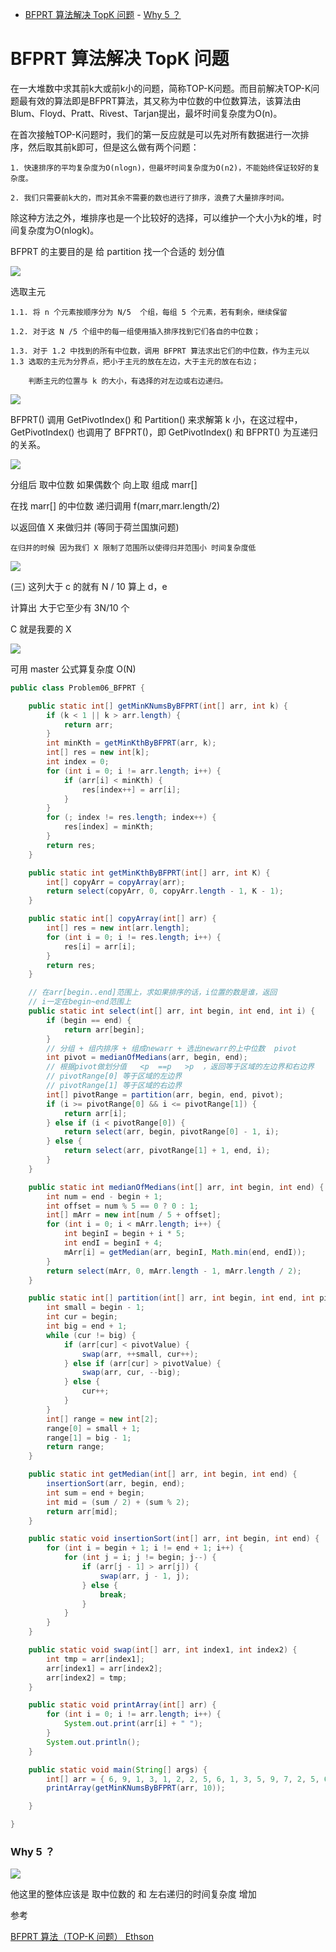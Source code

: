 - [BFPRT 算法解决 TopK 问题](#bfprt-算法解决-topk-问题)
		- [Why 5 ？](#why-5-)
# BFPRT 算法解决 TopK 问题

在一大堆数中求其前k大或前k小的问题，简称TOP-K问题。而目前解决TOP-K问题最有效的算法即是BFPRT算法，其又称为中位数的中位数算法，该算法由Blum、Floyd、Pratt、Rivest、Tarjan提出，最坏时间复杂度为O(n)。

在首次接触TOP-K问题时，我们的第一反应就是可以先对所有数据进行一次排序，然后取其前k即可，但是这么做有两个问题： 

    1. 快速排序的平均复杂度为O(nlogn)，但最坏时间复杂度为O(n2)，不能始终保证较好的复杂度。 

    2. 我们只需要前k大的，而对其余不需要的数也进行了排序，浪费了大量排序时间。

除这种方法之外，堆排序也是一个比较好的选择，可以维护一个大小为k的堆，时间复杂度为O(nlogk)。

BFPRT 的主要目的是 给 partition 找一个合适的 划分值

![](pics/BFPRT%20(4).png)

选取主元

    1.1. 将 n 个元素按顺序分为 N/5​	个组，每组 5 个元素，若有剩余，继续保留
    
    1.2. 对于这 N /5 个组中的每一组使用插入排序找到它们各自的中位数；
    
    1.3. 对于 1.2 中找到的所有中位数，调用 BFPRT 算法求出它们的中位数，作为主元以 1.3 选取的主元为分界点，把小于主元的放在左边，大于主元的放在右边；
    
        判断主元的位置与 k 的大小，有选择的对左边或右边递归。

![](pics/BFPRT1.webp)

BFPRT() 调用 GetPivotIndex() 和 Partition() 来求解第 k 小，在这过程中，GetPivotIndex() 也调用了 BFPRT()，即 GetPivotIndex() 和 BFPRT() 为互递归的关系。



![](pics/BFPRT%20(3).png)

分组后 取中位数 如果偶数个 向上取 组成 marr[]

在找 marr[] 的中位数 递归调用 f(marr,marr.length/2)

以返回值 X 来做归并  (等同于荷兰国旗问题)

    在归并的时候 因为我们 X 限制了范围所以使得归并范围小 时间复杂度低

![](pics/BFPRT%20(2).png)

(三) 这列大于 c 的就有 N / 10 算上 d，e 

计算出 大于它至少有 3N/10 个  

C 就是我要的 X

![](pics/BFPRT%20(1).png)

可用 master 公式算复杂度 O(N) 

```java
public class Problem06_BFPRT {

	public static int[] getMinKNumsByBFPRT(int[] arr, int k) {
		if (k < 1 || k > arr.length) {
			return arr;
		}
		int minKth = getMinKthByBFPRT(arr, k);
		int[] res = new int[k];
		int index = 0;
		for (int i = 0; i != arr.length; i++) {
			if (arr[i] < minKth) {
				res[index++] = arr[i];
			}
		}
		for (; index != res.length; index++) {
			res[index] = minKth;
		}
		return res;
	}

	public static int getMinKthByBFPRT(int[] arr, int K) {
		int[] copyArr = copyArray(arr);
		return select(copyArr, 0, copyArr.length - 1, K - 1);
	}

	public static int[] copyArray(int[] arr) {
		int[] res = new int[arr.length];
		for (int i = 0; i != res.length; i++) {
			res[i] = arr[i];
		}
		return res;
	}

	// 在arr[begin..end]范围上，求如果排序的话，i位置的数是谁，返回
	// i一定在begin~end范围上
	public static int select(int[] arr, int begin, int end, int i) {
		if (begin == end) {
			return arr[begin];
		}
		// 分组 + 组内排序 + 组成newarr + 选出newarr的上中位数  pivot
		int pivot = medianOfMedians(arr, begin, end);
		// 根据pivot做划分值   <p  ==p   >p  ，返回等于区域的左边界和右边界
		// pivotRange[0] 等于区域的左边界
		// pivotRange[1] 等于区域的右边界
		int[] pivotRange = partition(arr, begin, end, pivot);
		if (i >= pivotRange[0] && i <= pivotRange[1]) {
			return arr[i];
		} else if (i < pivotRange[0]) {
			return select(arr, begin, pivotRange[0] - 1, i);
		} else {
			return select(arr, pivotRange[1] + 1, end, i);
		}
	}

	public static int medianOfMedians(int[] arr, int begin, int end) {
		int num = end - begin + 1;
		int offset = num % 5 == 0 ? 0 : 1;
		int[] mArr = new int[num / 5 + offset];
		for (int i = 0; i < mArr.length; i++) {
			int beginI = begin + i * 5;
			int endI = beginI + 4;
			mArr[i] = getMedian(arr, beginI, Math.min(end, endI));
		}
		return select(mArr, 0, mArr.length - 1, mArr.length / 2);
	}

	public static int[] partition(int[] arr, int begin, int end, int pivotValue) {
		int small = begin - 1;
		int cur = begin;
		int big = end + 1;
		while (cur != big) {
			if (arr[cur] < pivotValue) {
				swap(arr, ++small, cur++);
			} else if (arr[cur] > pivotValue) {
				swap(arr, cur, --big);
			} else {
				cur++;
			}
		}
		int[] range = new int[2];
		range[0] = small + 1;
		range[1] = big - 1;
		return range;
	}

	public static int getMedian(int[] arr, int begin, int end) {
		insertionSort(arr, begin, end);
		int sum = end + begin;
		int mid = (sum / 2) + (sum % 2);
		return arr[mid];
	}

	public static void insertionSort(int[] arr, int begin, int end) {
		for (int i = begin + 1; i != end + 1; i++) {
			for (int j = i; j != begin; j--) {
				if (arr[j - 1] > arr[j]) {
					swap(arr, j - 1, j);
				} else {
					break;
				}
			}
		}
	}

	public static void swap(int[] arr, int index1, int index2) {
		int tmp = arr[index1];
		arr[index1] = arr[index2];
		arr[index2] = tmp;
	}

	public static void printArray(int[] arr) {
		for (int i = 0; i != arr.length; i++) {
			System.out.print(arr[i] + " ");
		}
		System.out.println();
	}

	public static void main(String[] args) {
		int[] arr = { 6, 9, 1, 3, 1, 2, 2, 5, 6, 1, 3, 5, 9, 7, 2, 5, 6, 1, 9 };
		printArray(getMinKNumsByBFPRT(arr, 10));

	}

}
```


### Why 5 ？

![](pics/BFPRT_Why5.png)

他这里的整体应该是 取中位数的 和 左右递归的时间复杂度 增加


参考

[BFPRT 算法（TOP-K 问题） Ethson](https://segmentfault.com/a/1190000008322873)